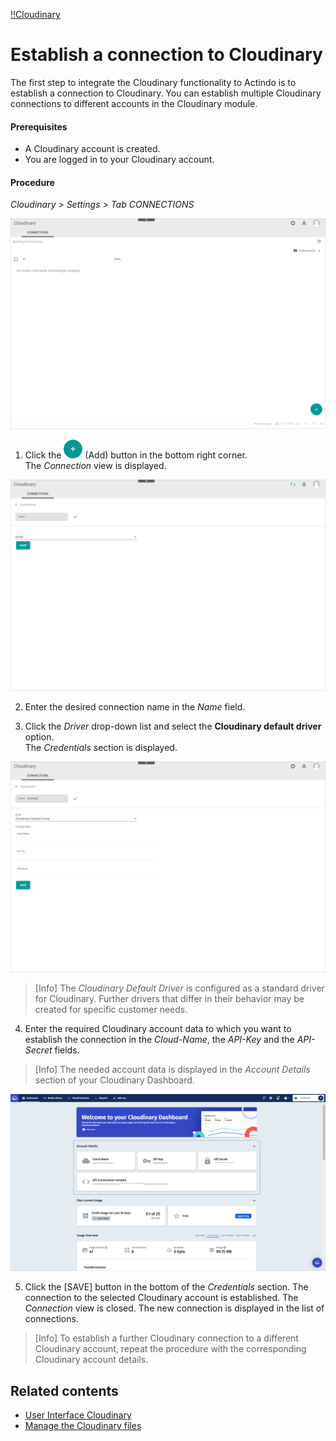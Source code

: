 [!!Cloudinary](Cloudinary)

# Establish a connection to Cloudinary

The first step to integrate the Cloudinary functionality to Actindo is to establish a connection to Cloudinary. You can establish multiple Cloudinary connections to different accounts in the Cloudinary module.

#### Prerequisites

- A Cloudinary account is created.
- You are logged in to your Cloudinary account.

#### Procedure

*Cloudinary > Settings > Tab CONNECTIONS*

![Connections](/Assets/Screenshots/Cloudinary/Settings/Connections.png "[Connections]")

1. Click the ![Add](/Assets/Icons/Plus01.png "[Add]") (Add) button in the bottom right corner.   
  The *Connection* view is displayed.

  ![Create connection](/Assets/Screenshots/Cloudinary/Settings/CreateConnection.png "[Create connection]")

2. Enter the desired connection name in the *Name* field.

3. Click the *Driver* drop-down list and select the **Cloudinary default driver** option.   
  The *Credentials* section is displayed.

  ![Credentials](/Assets/Screenshots/Cloudinary/Settings/Credentials.png "[Credentials]")

  > [Info] The *Cloudinary Default Driver* is configured as a standard driver for Cloudinary. Further drivers that differ in their behavior may be created for specific customer needs.

4. Enter the required Cloudinary account data to which you want to establish the connection in the *Cloud-Name*, the *API-Key* and the *API-Secret* fields.

  > [Info] The needed account data is displayed in the *Account Details* section of your Cloudinary Dashboard.

  ![Cloudinary dashboard](/Assets/Screenshots/Cloudinary/Settings/CloudinaryDashboard.png "[Cloudinary dashboard]")


5.	Click the [SAVE] button in the bottom of the *Credentials* section.
  The connection to the selected Cloudinary account is established. The *Connection* view is closed. The new connection is displayed in the list of connections.

> [Info] To establish a further Cloudinary connection to a different Cloudinary account, repeat the procedure with the corresponding Cloudinary account details.

## Related contents

- [User Interface Cloudinary](/Cloudinary/UserInterface/01a_Connections.md)
- [Manage the Cloudinary files](/Cloudinary/Operation/01_ManageCloudinaryFiles.md)


[comment]: <> (Edit a connection?)
